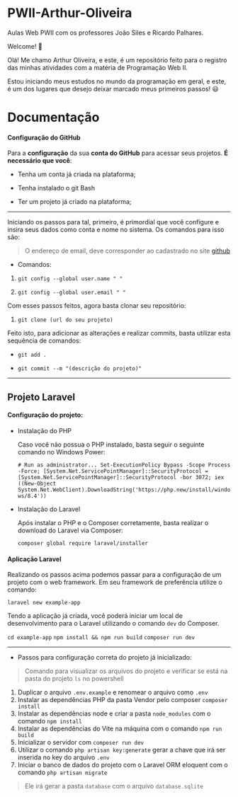 # PWII-Arthur-Oliveira

Aulas Web PWII com os professores João Siles e Ricardo Palhares.

  

Welcome! :wave:

  

Olá! Me chamo Arthur Oliveira, e este, é um repositório feito para o registro das minhas atividades com a matéria de Programação Web II.

Estou iniciando meus estudos no mundo da programação em geral, e este, é um dos lugares que desejo deixar marcado meus primeiros passos! :smiley:

  

# Documentação

  

#### Configuração do GitHub

Para a __configuração__ da sua __conta do GitHub__ para acessar seus projetos. __É necessário que você__:

- Tenha um conta já criada na plataforma;

- Tenha instalado o git Bash

- Ter um projeto já criado na plataforma;

---

Iniciando os passos para tal, primeiro, é primordial que você configure e insira seus dados como conta e nome no sistema. Os comandos para isso são:

>O endereço de email, deve corresponder ao cadastrado no site [github](https://github.com/)

  

- Comandos:

1.  `git config --global user.name " "`

2.  `git config --global user.email " "`

  

Com esses passos feitos, agora basta clonar seu repositório:

1.  `git clone (url do seu projeto)`

Feito isto, para adicionar as alterações e realizar commits, basta utilizar esta sequência de comandos:

-  `git add .`

-  `git commit --m "(descrição do projeto)"`

---
## Projeto Laravel

#### Configuração do projeto:
- Instalação do PHP

	Caso você não possua o PHP instalado, basta seguir  o seguinte comando no Windows Power: 
	
	`# Run as administrator...
Set-ExecutionPolicy Bypass -Scope Process -Force; [System.Net.ServicePointManager]::SecurityProtocol = [System.Net.ServicePointManager]::SecurityProtocol -bor 3072; iex ((New-Object System.Net.WebClient).DownloadString('https://php.new/install/windows/8.4'))` 

- Instalação do Laravel 

	Após instalar o PHP e o Composer corretamente, basta realizar o download do Laravel via Composer:
	
	`composer global require laravel/installer`
	
####  Aplicação Laravel

Realizando os passos acima podemos passar para a configuração de um projeto com o web framework.
Em seu framework de preferência utilize o comando:
 
`laravel new example-app`

Tendo a aplicação já criada, você poderá iniciar um local de desenvolvimento para o Laravel utilizando o comando `dev` do Composer.

`cd example-app`
`npm install && npm run build`
`composer run dev` 


---
- Passos para configuração correta do projeto já inicializado:
> Comando para visualizar os arquivos do projeto e verificar se está na pasta do projeto `ls` no powershell
1. Duplicar o arquivo `.env.example` e renomear o arquivo  como `.env`
2. Instalar as dependências PHP da pasta Vendor pelo composer `composer install`
3. Instalar as dependências node e criar a pasta `node_modules` com o comando `npm install`
4. Instalar as dependências do Vite na máquina com o comando `npm run build`
5. Inicializar o servidor com `composer run dev`
6. Utilizar o comando `php artisan key:generate` gerar a chave que irá ser inserida no key do arquivo `.env`
7. Iniciar o banco de dados do projeto com o Laravel ORM eloquent com o comando `php artisan migrate`
> Ele irá gerar a pasta `database` com o arquivo `database.sqlite`